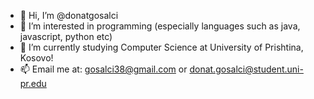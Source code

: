 - 👋 Hi, I’m @donatgosalci
- 👀 I’m interested in programming (especially languages such as java, javascript, python etc)
- 🌱 I’m currently studying Computer Science at University of Prishtina, Kosovo!
- 📫 Email me at: gosalci38@gmail.com or donat.gosalci@student.uni-pr.edu

